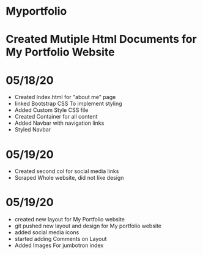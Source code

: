 # Myportfolio

# Created Mutiple Html Documents for My Portfolio Website

# 05/18/20
- Created Index.html for "about me" page
- linked Bootstrap CSS To implement styling
- Added Custom Style CSS file
- Created Container for all content
- Added Navbar with navigation links
- Styled Navbar

# 05/19/20
- Created second col for social media links
- Scraped Whole website, did not like design

#  05/19/20
- created new layout for My Portfolio website
- git pushed new layout and design for My portfolio website
- added social media icons
- started adding Comments on Layout
- Added Images For jumbotron index
